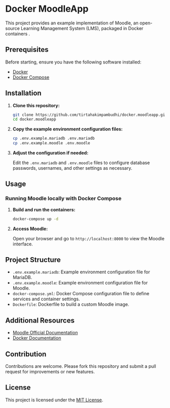 # Docker MoodleApp

This project provides an example implementation of Moodle, an open-source Learning Management System (LMS), packaged in Docker containers .
## Prerequisites

Before starting, ensure you have the following software installed:

- [Docker](https://docs.docker.com/get-docker/)
- [Docker Compose](https://docs.docker.com/compose/install/)

## Installation

1. **Clone this repository:**

   ```bash
   git clone https://github.com/tirtahakimpambudhi/docker.moodleapp.git
   cd docker.moodleapp
   ```

2. **Copy the example environment configuration files:**

   ```bash
   cp .env.example.mariadb .env.mariadb
   cp .env.example.moodle .env.moodle
   ```

3. **Adjust the configuration if needed:**

   Edit the `.env.mariadb` and `.env.moodle` files to configure database passwords, usernames, and other settings as necessary.

## Usage

### Running Moodle locally with Docker Compose

1. **Build and run the containers:**

   ```bash
   docker-compose up -d
   ```

2. **Access Moodle:**

   Open your browser and go to `http://localhost:8000` to view the Moodle interface.

## Project Structure

- `.env.example.mariadb`: Example environment configuration file for MariaDB.
- `.env.example.moodle`: Example environment configuration file for Moodle.
- `docker-compose.yml`: Docker Compose configuration file to define services and container settings.
- `Dockerfile`: Dockerfile to build a custom Moodle image.

## Additional Resources

- [Moodle Official Documentation](https://moodle.org)
- [Docker Documentation](https://docs.docker.com)

## Contribution

Contributions are welcome. Please fork this repository and submit a pull request for improvements or new features.

## License

This project is licensed under the [MIT License](LICENSE).
